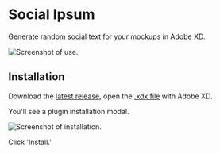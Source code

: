 # Social Ipsum

Generate random social text for your mockups in Adobe XD.

![Screenshot of use.](https://user-images.githubusercontent.com/13204/70499908-2db82880-1ae8-11ea-8fba-f4426da61f41.png)

## Installation

Download the [latest release](https://github.com/Yuffster/socialipsum/releases/latest), open the [.xdx file](https://github.com/Yuffster/socialipsum/releases/download/v0.0.1/SocialIpsum-0.0.1.xdx) with Adobe XD.

You'll see a plugin installation modal.

![Screenshot of installation.](https://user-images.githubusercontent.com/13204/70500633-05312e00-1aea-11ea-9f1f-45dd9cac3f59.png)

Click 'Install.'